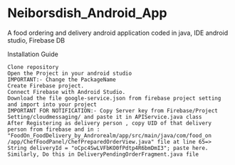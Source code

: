 # Neiborsdish_Android_App
A food ordering and delivery android application coded in java, IDE android studio, Firebase DB

Installation Guide

    Clone repository
    Open the Project in your android studio
    IMPORTANT:- Change the PackageName
    Create Firebase project.
    Connect Firebase with Android Studio.
    Download the file google-service.json from firebase project setting and import into your project
    IMPORTANT FOR NOTIFICATION:- Copy Server key from Firebase/Project Setting/cloudmessaging/ and paste it in APIService.java class
    After Registering as delivery person , copy UID of that delivery person from firebase and in : "FoodOn_FoodDelivery_by_Androrealm/app/src/main/java/com/food_on     /app/ChefFoodPanel/ChefPreparedOrderView.java" file at line 65=> String deliveryId = "oCpc4SwLVFbKO0fPdtp4R6bmDmI3"; paste here. Similarly, Do this in DeliveryPendingOrderFragment.java file

